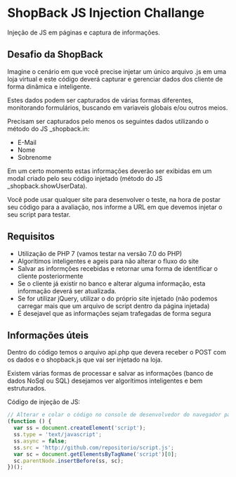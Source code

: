 # ShopBack JS Injection Challange
Injeção de JS em páginas e captura de informações.

## Desafio da ShopBack
Imagine o cenário em que você precise injetar um único arquivo .js em uma loja virtual e este código deverá capturar e gerenciar dados dos cliente de forma dinâmica e inteligente.

Estes dados podem ser capturados de várias formas diferentes, monitorando formulários, buscando em variaveis globais e/ou outros meios.

Precisam ser capturados pelo menos os seguintes dados utilizando o método do JS _shopback.in:
- E-Mail
- Nome
- Sobrenome

Em um certo momento estas informações deverão ser exibidas em um modal criado pelo seu código injetado (método do JS _shopback.showUserData).

Você pode usar qualquer site para desenvolver o teste, na hora de postar seu código para a avaliação, nos informe a URL em que devemos injetar o seu script para testar.

## Requisitos
- Utilização de PHP 7 (vamos testar na versão 7.0 do PHP)
- Algorítimos inteligentes e ageis para não alterar o fluxo do site
- Salvar as informções recebidas e retornar uma forma de identificar o cliente posteriormente
- Se o cliente já existir no banco e alterar alguma informação, esta informação deverá ser atualizada.
- Se for utilizar jQuery, utilizar o do próprio site injetado (não podemos carregar mais que um arquivo de script dentro da página injetada)
- É desejavel que as informações sejam trafegadas de forma segura


## Informações úteis
Dentro do código temos o arquivo api.php que devera receber o POST com os dados e o shopback.js que vai ser injetado na loja.

Existem várias formas de processar e salvar as informações (banco de dados NoSql ou SQL) desejamos ver algorítimos inteligentes e bem estruturados.

Código de injeção de JS:
```js
// Alterar e colar o código no console de desenvolvedor do navegador para iniciar o monitoramento dos dados
(function () {
  var ss = document.createElement('script');
  ss.type = 'text/javascript';
  ss.async = false;
  ss.src = 'http://github.com/repositorio/script.js';
  var sc = document.getElementsByTagName('script')[0];
  sc.parentNode.insertBefore(ss, sc);
})();
```